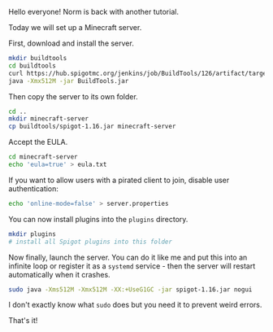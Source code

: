 Hello everyone! Norm is back with another tutorial.

Today we will set up a Minecraft server.

First, download and install the server.

```sh
mkdir buildtools
cd buildtools
curl https://hub.spigotmc.org/jenkins/job/BuildTools/126/artifact/target/BuildTools.jar
java -Xmx512M -jar BuildTools.jar
```

Then copy the server to its own folder.

```sh
cd ..
mkdir minecraft-server
cp buildtools/spigot-1.16.jar minecraft-server
```

Accept the EULA.

```sh
cd minecraft-server
echo 'eula=true' > eula.txt
```

If you want to allow users with a pirated client to join, disable user authentication:

```sh
echo 'online-mode=false' > server.properties
```

You can now install plugins into the `plugins` directory.

```sh
mkdir plugins
# install all Spigot plugins into this folder
```

Now finally, launch the server. You can do it like me and put this into an infinite loop or register it as a `systemd` service - then the server will restart automatically when it crashes.

```sh
sudo java -Xms512M -Xmx512M -XX:+UseG1GC -jar spigot-1.16.jar nogui
```

I don't exactly know what `sudo` does but you need it to prevent weird errors.

That's it!

